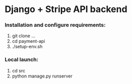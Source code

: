 # Django + Stripe API backend 

### Installation and configure requirements:
1) git clone ...
2) cd payment-api
3) ./setup-env.sh

### Local launch:
1) cd src
2) python manage.py runserver 